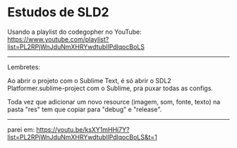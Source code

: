 # Estudos de SLD2

Usando a playlist do codegopher no YouTube:
https://www.youtube.com/playlist?list=PL2RPjWnJduNmXHRYwdtublIPdlqocBoLS

---

Lembretes:

Ao abrir o projeto com o Sublime Text, é só abrir o SDL2 Platformer.sublime-project com o Sublime, pra puxar todas as configs.

Toda vez que adicionar um novo resource (imagem, som, fonte, texto) na pasta "res" tem que copiar para "debug" e "release".

---

parei em: https://youtu.be/ksXY1mHHi7Y?list=PL2RPjWnJduNmXHRYwdtublIPdlqocBoLS&t=1
